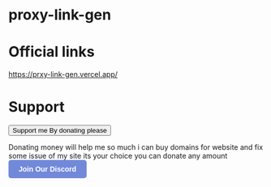 # proxy-link-gen 




# Official links
https://prxy-link-gen.vercel.app/






# Support


 <form action="https://www.buymeacoffee.com/" method="get" target="_blank">
    <input type="hidden" name="via" value="xdevman">
    <button type="submit">Support me By donating please</button>
  </form>
Donating money will help me so much i can buy domains for website and fix some issue of my site its your choice you can donate any amount



 <a href="https://discord.gg/Mr2tzE98Wu" target="_blank">
    <button style="padding: 10px 20px; font-size: 14px; font-weight: bold; background-color: #7289da; color: #fff; border: none; border-radius: 5px; cursor: pointer;">Join Our Discord</button>
  </a>

